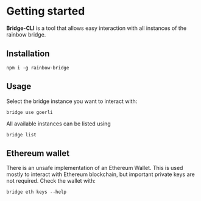 # Getting started

**Bridge-CLI** is a tool that allows easy interaction with all instances of the rainbow bridge.

## Installation

```
npm i -g rainbow-bridge
```

## Usage

Select the bridge instance you want to interact with:

```
bridge use goerli
```

All available instances can be listed using

```
bridge list
```

## Ethereum wallet

There is an unsafe implementation of an Ethereum Wallet. This is used mostly to interact with Ethereum blockchain, but important private keys are not required. Check the wallet with:

```
bridge eth keys --help
```
